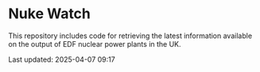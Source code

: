 # Nuke Watch

This repository includes code for retrieving the latest information available on the output of EDF nuclear power plants in the UK.

Last updated: 2025-04-07 09:17